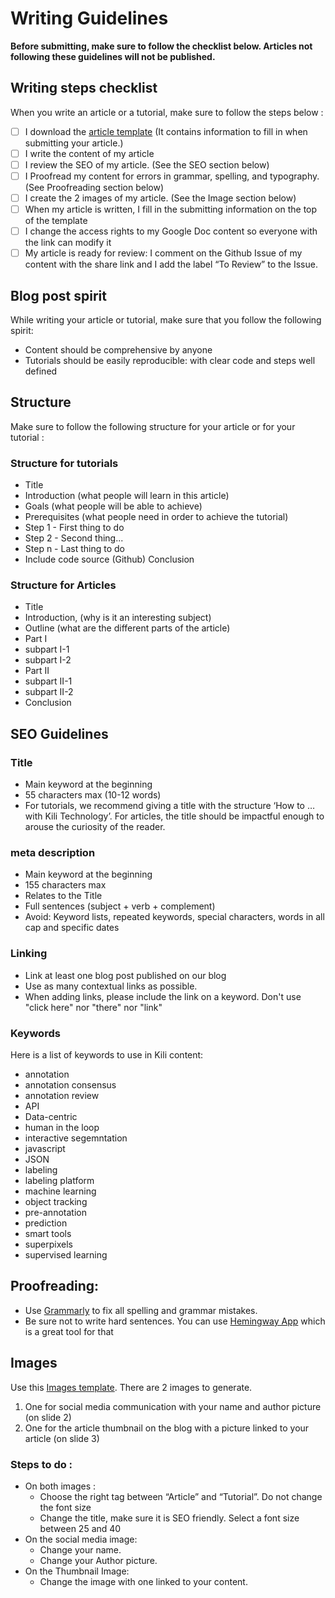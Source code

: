 # Writing Guidelines

**Before submitting, make sure to follow the checklist below. Articles not following these guidelines will not be published.**

## Writing steps checklist

When you write an article or a tutorial, make sure to follow the steps below :

- [ ] I download the [article template](https://docs.google.com/document/d/1WGiQghWIob_8oT2xBZStYQldAtEWIbAK17i45dk66PU/edit#heading=h.djsw662b5spe) (It contains information to fill in when submitting your article.)
- [ ] I write the content of my article
- [ ] I review the SEO of my article. (See the SEO section below)
- [ ] I Proofread my content for errors in grammar, spelling, and typography. (See Proofreading section below)
- [ ] I create the 2 images of my article. (See the Image section below)
- [ ] When my article is written, I fill in the submitting information on the top of the template
- [ ] I change the access rights to my Google Doc content so everyone with the link can modify it
- [ ] My article is ready for review: I comment on the Github Issue of my content with the share link and I add the label “To Review” to the Issue.

## Blog post spirit

While writing your article or tutorial, make sure that you follow the following spirit:

- Content should be comprehensive by anyone
- Tutorials should be easily reproducible: with clear code and steps well defined

## Structure

Make sure to follow the following structure for your article or for your tutorial :

### Structure for tutorials

- Title
- Introduction (what people will learn in this article)
- Goals (what people will be able to achieve)
- Prerequisites (what people need in order to achieve the tutorial)
- Step 1 - First thing to do
- Step 2 - Second thing...
- Step n - Last thing to do
- Include code source (Github)
  Conclusion

### Structure for Articles

- Title
- Introduction, (why is it an interesting subject)
- Outline (what are the different parts of the article)
- Part I
- subpart I-1
- subpart I-2
- Part II
- subpart II-1
- subpart II-2
- Conclusion

## SEO Guidelines

### Title

- Main keyword at the beginning
- 55 characters max (10-12 words)
- For tutorials, we recommend giving a title with the structure ‘How to … with Kili Technology’. For articles, the title should be impactful enough to arouse the curiosity of the reader.

### meta description

- Main keyword at the beginning
- 155 characters max
- Relates to the Title
- Full sentences (subject + verb + complement)
- Avoid: Keyword lists, repeated keywords, special characters, words in all cap and specific dates

### Linking

- Link at least one blog post published on our blog
- Use as many contextual links as possible.
- When adding links, please include the link on a keyword. Don't use "click here" nor "there" nor "link"

### Keywords

Here is a list of keywords to use in Kili content:

- annotation
- annotation consensus
- annotation review
- API
- Data-centric
- human in the loop
- interactive segemntation
- javascript
- JSON
- labeling
- labeling platform
- machine learning
- object tracking
- pre-annotation
- prediction
- smart tools
- superpixels
- supervised learning

## Proofreading:

- Use [Grammarly](https://app.grammarly.com/) to fix all spelling and grammar mistakes.
- Be sure not to write hard sentences. You can use [Hemingway App](https://hemingwayapp.com) which is a great tool for that

## Images

Use this [Images template](https://docs.google.com/presentation/d/1mahVWFp2weMSgtxS-qqKsOG7VKVSJXiqdImHGxKc__g/edit#slide=id.g103b3183b6a_0_14). There are 2 images to generate.

1. One for social media communication with your name and author picture (on slide 2)
2. One for the article thumbnail on the blog with a picture linked to your article (on slide 3)

### Steps to do :

- On both images :
  - Choose the right tag between “Article” and “Tutorial”. Do not change the font size
  - Change the title, make sure it is SEO friendly. Select a font size between 25 and 40
- On the social media image:
  - Change your name.
  - Change your Author picture.
- On the Thumbnail Image:
  - Change the image with one linked to your content.
